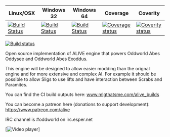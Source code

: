 Linux/OSX  | Windows 32 | Windows 64 | Coverage | Coverity
------------- | ------------- | ------------- | ---------- | ------------
[![Build Status](https://travis-ci.org/paulsapps/alive.svg?branch=master)](https://travis-ci.org/paulsapps/alive)  | [![Build Status](https://paulsapps.visualstudio.com/DefaultCollection/_apis/public/build/definitions/8a250c8d-747e-4705-b4ff-802acb5a79d9/2/badge)](https://travis-ci.org/paulsapps/alive) | [![Build Status](https://paulsapps.visualstudio.com/DefaultCollection/_apis/public/build/definitions/8a250c8d-747e-4705-b4ff-802acb5a79d9/3/badge)](https://travis-ci.org/paulsapps/alive) |[![Coverage status](https://coveralls.io/repos/paulsapps/alive/badge.svg)](https://coveralls.io/r/paulsapps/alive) | [![Coverity status](https://scan.coverity.com/projects/5367/badge.svg)](https://scan.coverity.com/projects/5367)


[![Build status](https://ci.appveyor.com/api/projects/status/r7k50qbfx8wynbd2?svg=true)](https://ci.appveyor.com/project/paulsapps/alive)

Open source implementation of ALIVE engine that powers Oddworld Abes Oddysee and Oddworld Abes Exoddus. 

This engine will be designed to allow easier modding than the orignal engine and for more extensive and complex AI. For example it should be possible to allow Sligs to use lifts and have interaction between Scrabs and Paramites.

You can find the CI build outputs here:
www.mlgthatsme.com/alive_builds

You can become a patreon here (donations to support development):
https://www.patreon.com/alive

IRC channel is #oddworld on irc.esper.net


[![Video player](https://raw.githubusercontent.com/paulsapps/alive/dev/doc/screenshots/alive1.png)]
